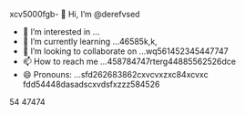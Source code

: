 xcv5000fgb- 👋 Hi, I’m @derefvsed
- 👀 I’m interested in ...
- 🌱 I’m currently learning ...46585k,k,
- 💞️ I’m looking to collaborate on ...wq561452345447747
- 📫 How to reach me ...458784747rterg44885562526dce
- 😄 Pronouns: ...sfd262683862cxvcvxzxc84xcvxc
fdd54448dasadscxvdsfxzzz584526
<!---uoui132qw4gjlkjilxbz45sdfxcv6
derefvsed/derefvsed is a ✨ special ✨ repository because its `README.md` (this fijmle) appears on your GitHub profile.dfhwerhyt52
You can click the Preview link to take a look at your changes.xcv2393
--->
54
47474
